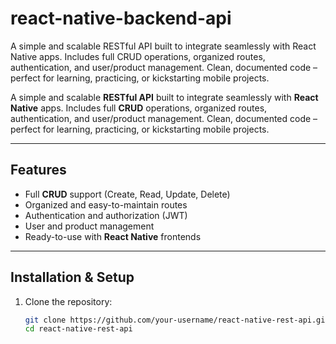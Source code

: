 # react-native-backend-api
A simple and scalable RESTful API built to integrate seamlessly with React Native apps. Includes full CRUD operations, organized routes, authentication, and user/product management. Clean, documented code – perfect for learning, practicing, or kickstarting mobile projects.


A simple and scalable **RESTful API** built to integrate seamlessly with **React Native** apps. Includes full **CRUD** operations, organized routes, authentication, and user/product management. Clean, documented code – perfect for learning, practicing, or kickstarting mobile projects.

---

## Features
- Full **CRUD** support (Create, Read, Update, Delete)  
- Organized and easy-to-maintain routes  
- Authentication and authorization (JWT)  
- User and product management  
- Ready-to-use with **React Native** frontends  

---

## Installation & Setup

1. Clone the repository:
   ```bash
   git clone https://github.com/your-username/react-native-rest-api.git
   cd react-native-rest-api
